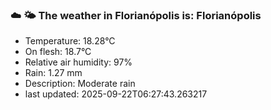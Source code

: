 ### ☁️ 🌤️  The weather in Florianópolis is: Florianópolis

- Temperature: 18.28°C
- On flesh: 18.7°C
- Relative air humidity: 97%
- Rain: 1.27 mm
- Description: Moderate rain
- last updated: 2025-09-22T06:27:43.263217
